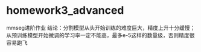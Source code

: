 # homework3_advanced
mmseg进阶作业
结论：分割模型从头开始训练的难度巨大，精度上升十分缓慢；从预训练模型开始微调的学习率一定不能高，最多e-5这样的数量级，否则精度很容易跑飞
